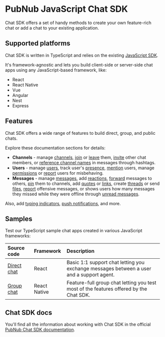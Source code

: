 # PubNub JavaScript Chat SDK

Chat SDK offers a set of handy methods to create your own feature-rich chat or add a chat to your existing application.

## Supported platforms

Chat SDK is written in TypeScript and relies on the existing [JavaScript SDK](https://www.pubnub.com/docs/sdks/javascript).

It's framework-agnostic and lets you build client-side or server-side chat apps using any JavaScript-based framework, like:

- React
- React Native
- Vue
- Angular
- Nest
- Express

## Features

Chat SDK offers a wide range of features to build direct, group, and public chats.

Explore these documentation sections for details:

- **Channels** - manage [channels](https://www.pubnub.com/docs/chat/chat-sdk/build/features/channels/create), [join](https://www.pubnub.com/docs/chat/chat-sdk/build/features/channels/join) or [leave](https://www.pubnub.com/docs/chat/chat-sdk/build/features/channels/leave) them, [invite](https://www.pubnub.com/docs/chat/chat-sdk/build/features/channels/invite) other chat members, or [reference channel names](https://www.pubnub.com/docs/chat/chat-sdk/build/features/channels/references) in messages through hashtags.
- **Users** - manage [users](https://www.pubnub.com/docs/chat/chat-sdk/build/features/users/create), track user's [presence](https://www.pubnub.com/docs/chat/chat-sdk/build/features/users/presence), [mention](https://www.pubnub.com/docs/chat/chat-sdk/build/features/users/mentions) users, manage [permissions](https://www.pubnub.com/docs/chat/chat-sdk/build/features/users/permissions) or [report](https://www.pubnub.com/docs/chat/chat-sdk/build/features/users/moderation) users for misbehaving.
- **Messages** - manage [messages](https://www.pubnub.com/docs/chat/chat-sdk/build/features/messages/send-receive), add [reactions](https://www.pubnub.com/docs/chat/chat-sdk/build/features/messages/reactions), [forward](https://www.pubnub.com/docs/chat/chat-sdk/build/features/messages/forward) messages to others, [pin](https://www.pubnub.com/docs/chat/chat-sdk/build/features/messages/pinned) them to channels, add [quotes](https://www.pubnub.com/docs/chat/chat-sdk/build/features/messages/quotes) or [links](https://www.pubnub.com/docs/chat/chat-sdk/build/features/messages/links), create [threads](https://www.pubnub.com/docs/chat/chat-sdk/build/features/messages/threads) or send [files](https://www.pubnub.com/docs/chat/chat-sdk/build/features/messages/files), [report](https://www.pubnub.com/docs/chat/chat-sdk/build/features/messages/moderation) offensive messages, or shows users how many messages they missed while they were offline through [unread messages](https://www.pubnub.com/docs/chat/chat-sdk/build/features/messages/unread).

Also, add [typing indicators](https://www.pubnub.com/docs/chat/chat-sdk/build/features/typing-indicator), [push notifications](https://www.pubnub.com/docs/chat/chat-sdk/build/features/push-notifications), and more.

## Samples

Test our TypeScript sample chat apps created in various JavaScript frameworks:

| Source code                                                                                 | Framework    | Description                                                                              |
| :------------------------------------------------------------------------------------------ | :----------- | :--------------------------------------------------------------------------------------- |
| [Direct chat](https://github.com/pubnub/js-chat/blob/master/samples/getting-started/README.md)        | React        | Basic 1:1 support chat letting you exchange messages between a user and a support agent. |
| [Group chat](https://github.com/pubnub/js-chat/blob/master/samples/react-native-group-chat/README.md) | React Native | Feature-full group chat letting you test most of the features offered by the Chat SDK.   |

## Chat SDK docs

You'll find all the information about working with Chat SDK in the official [PubNub Chat SDK documentation](https://www.pubnub.com/docs/chat/chat-sdk/overview).
